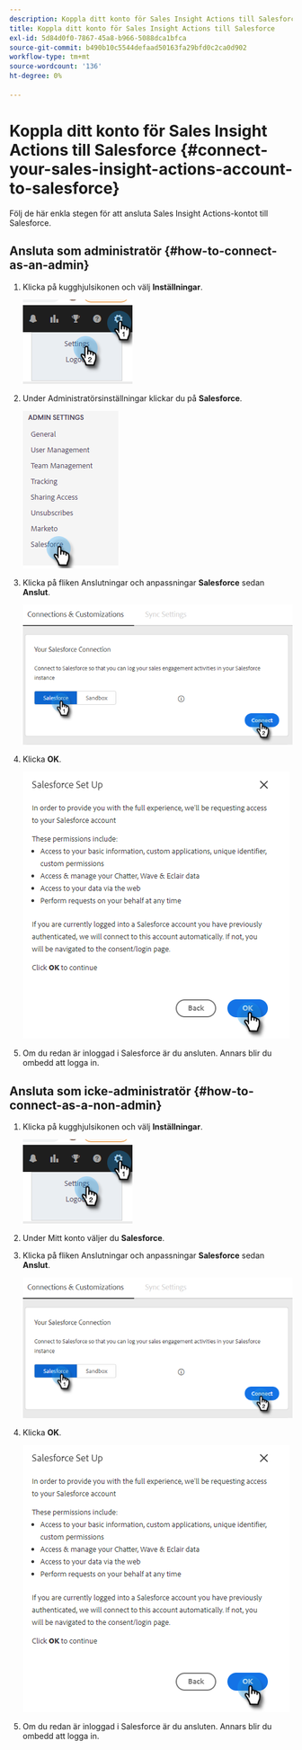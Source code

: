```yaml
---
description: Koppla ditt konto för Sales Insight Actions till Salesforce - Marketo Docs - produktdokumentation
title: Koppla ditt konto för Sales Insight Actions till Salesforce
exl-id: 5d84d0f0-7867-45a8-b966-5088dca1bfca
source-git-commit: b490b10c5544defaad50163fa29bfd0c2ca0d902
workflow-type: tm+mt
source-wordcount: '136'
ht-degree: 0%

---
```


# Koppla ditt konto för Sales Insight Actions till Salesforce {#connect-your-sales-insight-actions-account-to-salesforce}

Följ de här enkla stegen för att ansluta Sales Insight Actions-kontot till Salesforce.

## Ansluta som administratör {#how-to-connect-as-an-admin}

1. Klicka på kugghjulsikonen och välj **Inställningar**.

   ![](assets/connect-your-marketo-sales-account-to-salesforce-1.png)

1. Under Administratörsinställningar klickar du på **Salesforce**.

   ![](assets/connect-your-marketo-sales-account-to-salesforce-2.png)

1. Klicka på fliken Anslutningar och anpassningar **Salesforce** sedan **Anslut**.

   ![](assets/connect-your-marketo-sales-account-to-salesforce-3.png)

1. Klicka **OK**.

   ![](assets/connect-your-marketo-sales-account-to-salesforce-4.png)

1. Om du redan är inloggad i Salesforce är du ansluten. Annars blir du ombedd att logga in.

## Ansluta som icke-administratör {#how-to-connect-as-a-non-admin}

1. Klicka på kugghjulsikonen och välj **Inställningar**.

   ![](assets/connect-your-marketo-sales-account-to-salesforce-5.png)

1. Under Mitt konto väljer du **Salesforce**.

1. Klicka på fliken Anslutningar och anpassningar **Salesforce** sedan **Anslut**.

   ![](assets/connect-your-marketo-sales-account-to-salesforce-7.png)

1. Klicka **OK**.

   ![](assets/connect-your-marketo-sales-account-to-salesforce-8.png)

1. Om du redan är inloggad i Salesforce är du ansluten. Annars blir du ombedd att logga in.
